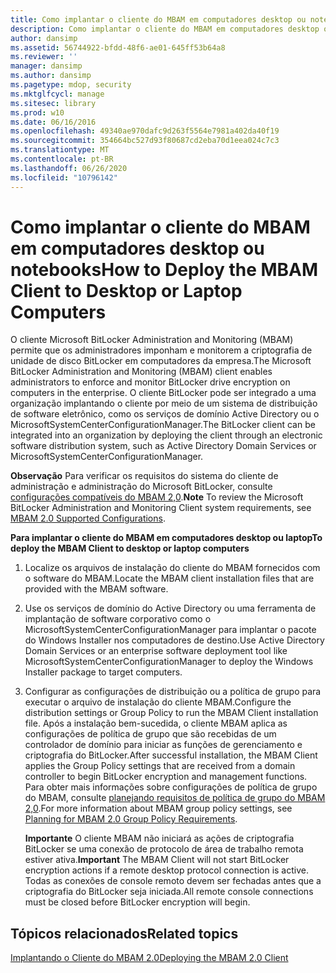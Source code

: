 ```yaml
---
title: Como implantar o cliente do MBAM em computadores desktop ou notebooks
description: Como implantar o cliente do MBAM em computadores desktop ou notebooks
author: dansimp
ms.assetid: 56744922-bfdd-48f6-ae01-645ff53b64a8
ms.reviewer: ''
manager: dansimp
ms.author: dansimp
ms.pagetype: mdop, security
ms.mktglfcycl: manage
ms.sitesec: library
ms.prod: w10
ms.date: 06/16/2016
ms.openlocfilehash: 49340ae970dafc9d263f5564e7981a402da40f19
ms.sourcegitcommit: 354664bc527d93f80687cd2eba70d1eea024c7c3
ms.translationtype: MT
ms.contentlocale: pt-BR
ms.lasthandoff: 06/26/2020
ms.locfileid: "10796142"
---
```

# <span data-ttu-id="fa1b1-103">Como implantar o cliente do MBAM em computadores desktop ou notebooks</span><span class="sxs-lookup"><span data-stu-id="fa1b1-103">How to Deploy the MBAM Client to Desktop or Laptop Computers</span></span>


<span data-ttu-id="fa1b1-104">O cliente Microsoft BitLocker Administration and Monitoring (MBAM) permite que os administradores imponham e monitorem a criptografia de unidade de disco BitLocker em computadores da empresa.</span><span class="sxs-lookup"><span data-stu-id="fa1b1-104">The Microsoft BitLocker Administration and Monitoring (MBAM) client enables administrators to enforce and monitor BitLocker drive encryption on computers in the enterprise.</span></span> <span data-ttu-id="fa1b1-105">O cliente BitLocker pode ser integrado a uma organização implantando o cliente por meio de um sistema de distribuição de software eletrônico, como os serviços de domínio Active Directory ou o MicrosoftSystemCenterConfigurationManager.</span><span class="sxs-lookup"><span data-stu-id="fa1b1-105">The BitLocker client can be integrated into an organization by deploying the client through an electronic software distribution system, such as Active Directory Domain Services or MicrosoftSystemCenterConfigurationManager.</span></span>

<span data-ttu-id="fa1b1-106">**Observação**  Para verificar os requisitos do sistema do cliente de administração e administração do Microsoft BitLocker, consulte [configurações compatíveis do MBAM 2,0](mbam-20-supported-configurations-mbam-2.md).</span><span class="sxs-lookup"><span data-stu-id="fa1b1-106">**Note** To review the Microsoft BitLocker Administration and Monitoring Client system requirements, see [MBAM 2.0 Supported Configurations](mbam-20-supported-configurations-mbam-2.md).</span></span>

 

**<span data-ttu-id="fa1b1-107">Para implantar o cliente do MBAM em computadores desktop ou laptop</span><span class="sxs-lookup"><span data-stu-id="fa1b1-107">To deploy the MBAM Client to desktop or laptop computers</span></span>**

1.  <span data-ttu-id="fa1b1-108">Localize os arquivos de instalação do cliente do MBAM fornecidos com o software do MBAM.</span><span class="sxs-lookup"><span data-stu-id="fa1b1-108">Locate the MBAM client installation files that are provided with the MBAM software.</span></span>

2.  <span data-ttu-id="fa1b1-109">Use os serviços de domínio do Active Directory ou uma ferramenta de implantação de software corporativo como o MicrosoftSystemCenterConfigurationManager para implantar o pacote do Windows Installer nos computadores de destino.</span><span class="sxs-lookup"><span data-stu-id="fa1b1-109">Use Active Directory Domain Services or an enterprise software deployment tool like MicrosoftSystemCenterConfigurationManager to deploy the Windows Installer package to target computers.</span></span>

3.  <span data-ttu-id="fa1b1-110">Configurar as configurações de distribuição ou a política de grupo para executar o arquivo de instalação do cliente MBAM.</span><span class="sxs-lookup"><span data-stu-id="fa1b1-110">Configure the distribution settings or Group Policy to run the MBAM Client installation file.</span></span> <span data-ttu-id="fa1b1-111">Após a instalação bem-sucedida, o cliente MBAM aplica as configurações de política de grupo que são recebidas de um controlador de domínio para iniciar as funções de gerenciamento e criptografia do BitLocker.</span><span class="sxs-lookup"><span data-stu-id="fa1b1-111">After successful installation, the MBAM Client applies the Group Policy settings that are received from a domain controller to begin BitLocker encryption and management functions.</span></span> <span data-ttu-id="fa1b1-112">Para obter mais informações sobre configurações de política de grupo do MBAM, consulte [planejando requisitos de política de grupo do MBAM 2,0](planning-for-mbam-20-group-policy-requirements-mbam-2.md).</span><span class="sxs-lookup"><span data-stu-id="fa1b1-112">For more information about MBAM group policy settings, see [Planning for MBAM 2.0 Group Policy Requirements](planning-for-mbam-20-group-policy-requirements-mbam-2.md).</span></span>

    <span data-ttu-id="fa1b1-113">**Importante**  O cliente MBAM não iniciará as ações de criptografia BitLocker se uma conexão de protocolo de área de trabalho remota estiver ativa.</span><span class="sxs-lookup"><span data-stu-id="fa1b1-113">**Important** The MBAM Client will not start BitLocker encryption actions if a remote desktop protocol connection is active.</span></span> <span data-ttu-id="fa1b1-114">Todas as conexões de console remoto devem ser fechadas antes que a criptografia do BitLocker seja iniciada.</span><span class="sxs-lookup"><span data-stu-id="fa1b1-114">All remote console connections must be closed before BitLocker encryption will begin.</span></span>

     

## <span data-ttu-id="fa1b1-115">Tópicos relacionados</span><span class="sxs-lookup"><span data-stu-id="fa1b1-115">Related topics</span></span>


[<span data-ttu-id="fa1b1-116">Implantando o Cliente do MBAM 2.0</span><span class="sxs-lookup"><span data-stu-id="fa1b1-116">Deploying the MBAM 2.0 Client</span></span>](deploying-the-mbam-20-client-mbam-2.md)

 

 





